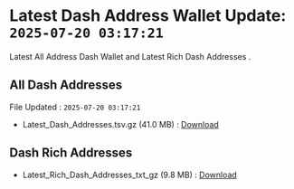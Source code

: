 # Latest Dash Address Wallet Update: `2025-07-20 03:17:21`

Latest All Address Dash Wallet and Latest Rich Dash Addresses .

## All Dash Addresses

File Updated : `2025-07-20 03:17:21`

- Latest_Dash_Addresses.tsv.gz (41.0 MB) : [Download](https://github.com/Pymmdrza/Rich-Address-Wallet/releases/tag/Dash)

## Dash Rich Addresses

- Latest_Rich_Dash_Addresses_txt_gz (9.8 MB) : [Download](https://github.com/Pymmdrza/Rich-Address-Wallet/releases/tag/Dash)
